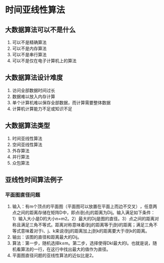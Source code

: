 # 时间亚线性算法

## 大数据算法可以不是什么
1. 可以不是精确算法
1. 可以不是内存算法
1. 可以不是串行算法
1. 可以不是仅在电子计算机上的算法

## 大数据算法设计难度
1. 访问全部数据时间过长
1. 数据难以放入内存计算
1. 单个计算机难以保存全部数据，而计算需要整体数据
1. 计算机计算能力不足或知识不足

## 大数据算法类型
1. 时间亚线性算法
1. 空间亚线性算法
1. 外存算法
1. 并行算法
1. 众包算法

## 亚线性时间算法例子

### 平面图直径问题
1. 输入：有m个顶点的平面图（平面图可以放置在平面上而边不交叉）​，任意两点之间的距离存储在矩阵D中，即点i到点j的距离为Dij。输入满足如下条件：1）输入大小是D的大小n=m2。2）最大的Dij是图的直径。3）点之间的距离对称且满足三角不等式。距离对称意味着i到j的距离等于j到i的距离；满足三角不等式意味着对于i、j、k来说i到j的距离加上j到k的距离要大于i到k的距离。
1. 输出：该图的直径和距离最大的Dij。
1. 算法：第一步，随机选择k≤m。第二步，选择使得Dkl最大的l。也就是说，随机看算法的一行，在这行中找出最大的值作为直径。
1. 平面图直径问题的亚线性算法的近似比是2。